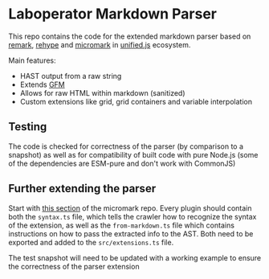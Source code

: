 # Laboperator Markdown Parser

This repo contains the code for the extended markdown parser based on [remark](https://github.com/remarkjs/remark), [rehype](https://github.com/rehypejs/rehype) and [micromark](https://github.com/micromark/micromark/tree/main) in [unified.js](https://unifiedjs.com/) ecosystem.

Main features:

- HAST output from a raw string
- Extends [GFM](https://github.github.com/gfm/)
- Allows for raw HTML within markdown (sanitized)
- Custom extensions like grid, grid containers and variable interpolation

## Testing

The code is checked for correctness of the parser (by comparison to a snapshot) as well as for compatibility of built code with pure Node.js (some of the dependencies are ESM-pure and don't work with CommonJS)

## Further extending the parser

Start with [this section](https://github.com/micromark/micromark/tree/main#extending-markdown) of the micromark repo. Every plugin should contain both the `syntax.ts` file, which tells the crawler how to recognize the syntax of the extension, as well as the `from-markdown.ts` file which contains instructions on how to pass the extracted info to the AST. Both need to be exported and added to the `src/extensions.ts` file.

The test snapshot will need to be updated with a working example to ensure the correctness of the parser extension
